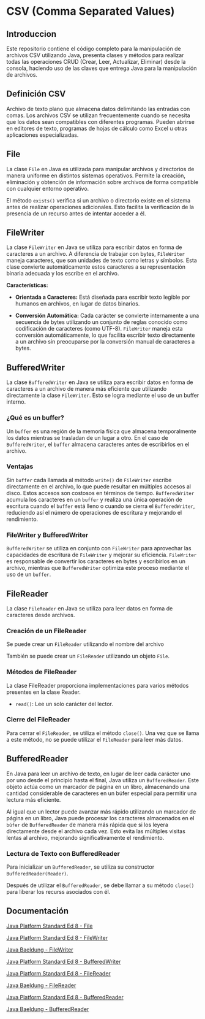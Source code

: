 
# CSV (Comma Separated Values)

## Introduccion

Este repositorio contiene el código completo para la manipulación de archivos CSV utilizando Java, presenta clases y métodos para realizar todas las operaciones CRUD (Crear, Leer, Actualizar, Eliminar) desde la consola, haciendo uso de las claves que entrega Java para la manipulación de archivos.
## Definición CSV

Archivo de texto plano que almacena datos delimitando las entradas con comas. Los archivos CSV se utilizan frecuentemente cuando se necesita que los datos sean compatibles con diferentes programas. Pueden abrirse en editores de texto, programas de hojas de cálculo como Excel u otras aplicaciones especializadas.

## File

La clase `File` en Java es utilizada para manipular archivos y directorios de manera uniforme en distintos sistemas operativos. Permite la creación, eliminación y obtención de información sobre archivos de forma compatible con cualquier entorno operativo.

El método `exists()` verifica si un archivo o directorio existe en el sistema antes de realizar operaciones adicionales. Esto facilita la verificación de la presencia de un recurso antes de intentar acceder a él.
## FileWriter

La clase `FileWriter` en Java se utiliza para escribir datos en forma de caracteres a un archivo. A diferencia de trabajar con bytes, `FileWriter` maneja caracteres, que son unidades de texto como letras y símbolos. Esta clase convierte automáticamente estos caracteres a su representación binaria adecuada y los escribe en el archivo.

**Características:**
- **Orientada a Caracteres:** Está diseñada para escribir texto legible por humanos en archivos, en lugar de datos binarios.
  
- **Conversión Automática:** Cada carácter se convierte internamente a una secuencia de bytes utilizando un conjunto de reglas conocido como codificación de caracteres (como UTF-8). `FileWriter` maneja esta conversión automáticamente, lo que facilita escribir texto directamente a un archivo sin preocuparse por la conversión manual de caracteres a bytes.

## BufferedWriter

La clase `BufferedWriter` en Java se utiliza para escribir datos en forma de caracteres a un archivo de manera más eficiente que utilizando directamente la clase `FileWriter`. Esto se logra mediante el uso de un buffer interno.

### ¿Qué es un buffer?

Un `buffer` es una región de la memoria física que almacena temporalmente los datos mientras se trasladan de un lugar a otro. En el caso de `BufferedWriter`, el `buffer` almacena caracteres antes de escribirlos en el archivo.

### Ventajas

Sin `buffer` cada llamada al método `write()` de `FileWriter` escribe directamente en el archivo, lo que puede resultar en múltiples accesos al disco. Estos accesos son costosos en términos de tiempo. `BufferedWriter` acumula los caracteres en un `buffer` y realiza una única operación de escritura cuando el `buffer` está lleno o cuando se cierra el `BufferedWriter`, reduciendo así el número de operaciones de escritura y mejorando el rendimiento.

### FileWriter y BufferedWriter

`BufferedWriter` se utiliza en conjunto con `FileWriter` para aprovechar las capacidades de escritura de `FileWriter` y mejorar su eficiencia. `FileWriter` es responsable de convertir los caracteres en bytes y escribirlos en un archivo, mientras que `BufferedWriter` optimiza este proceso mediante el uso de un `buffer`.

## FileReader

La clase `FileReader` en Java se utiliza para leer datos en forma de caracteres desde archivos. 

### Creación de un FileReader
Se puede crear un `FileReader` utilizando el nombre del archivo

También se puede crear un `FileReader` utilizando un objeto `File`.  


### Métodos de FileReader
La clase FileReader proporciona implementaciones para varios métodos presentes en la clase Reader.

- `read()`: Lee un solo carácter del lector.


### Cierre del FileReader

Para cerrar el `FileReader`, se utiliza el método `close()`. Una vez que se llama a este método, no se puede utilizar el `FileReader` para leer más datos.
## BufferedReader

En Java para leer un archivo de texto, en lugar de leer cada carácter uno por uno desde el principio hasta el final, Java utiliza un `BufferedReader`. Este objeto actúa como un marcador de página en un libro, almacenando una cantidad considerable de caracteres en un búfer especial para permitir una lectura más eficiente.

Al igual que un lector puede avanzar más rápido utilizando un marcador de página en un libro, Java puede procesar los caracteres almacenados en el `búfer` de `BufferedReader` de manera más rápida que si los leyera directamente desde el archivo cada vez. Esto evita las múltiples visitas lentas al archivo, mejorando significativamente el rendimiento.

### Lectura de Texto con BufferedReader

Para inicializar un `BufferedReader`, se utiliza su constructor `BufferedReader(Reader)`.

Después de utilizar el `BufferedReader`, se debe llamar a su método `close()` para liberar los recurss asociados con él.       
## Documentación

[Java Platform Standard Ed 8 - File](https://docs.oracle.com/javase/8/docs/api/java/io/File.html)

[Java Platform Standard Ed 8 - FileWriter](https://docs.oracle.com/javase/8/docs/api/java/io/FileWriter.html)

[Java Baeldung - FileWriter](https://www.baeldung.com/java-filewriter)

[Java Platform Standard Ed 8 - BufferedWriter](https://docs.oracle.com/javase/8/docs/api/java/io/BufferedWriter.html)

[Java Platform Standard Ed 8 - FileReader](https://docs.oracle.com/javase/8/docs/api/java/io/FileReader.html)

[Java Baeldung - FileReader](https://www.baeldung.com/java-filereader)

[Java Platform Standard Ed 8 - BufferedReader](https://docs.oracle.com/javase/8/docs/api/java/io/BufferedReader.html)

[Java Baeldung - BufferedReader](https://www.baeldung.com/java-buffered-reader)
